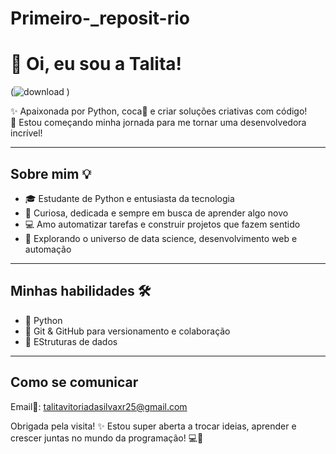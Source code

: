 # Primeiro-_reposit-rio





# 💖 Oi, eu sou a Talita!





(![download](https://github.com/user-attachments/assets/db045c34-632f-4983-aac7-f1674a11c5dc)
)









✨ Apaixonada por Python, coca🥤 e criar soluções criativas com código!  
🚀 Estou começando minha jornada para me tornar uma desenvolvedora incrível!

---

## Sobre mim 💡

- 🎓 Estudante de Python e entusiasta da tecnologia  
- 🌸 Curiosa, dedicada e sempre em busca de aprender algo novo  
- 💻 Amo automatizar tarefas e construir projetos que fazem sentido  
- 🌱 Explorando o universo de data science, desenvolvimento web e automação  

---

## Minhas habilidades 🛠️

- 🐍 Python
- 🌿 Git & GitHub para versionamento e colaboração  
- 🤖 EStruturas de dados

---

## Como se comunicar

Email🦋: talitavitoriadasilvaxr25@gmail.com

Obrigada pela visita! ✨ Estou super aberta a trocar ideias, aprender e crescer juntas no mundo da programação! 💻🤟


